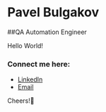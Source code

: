 # Pavel Bulgakov

##QA Automation Engineer


Hello World!

### Connect me here:

* [LinkedIn](https://www.linkedin.com/in/pavel-bulgakov/) 
* [Email](<itpavelbulgakov@gmail.com>)


Cheers!:rocket:
